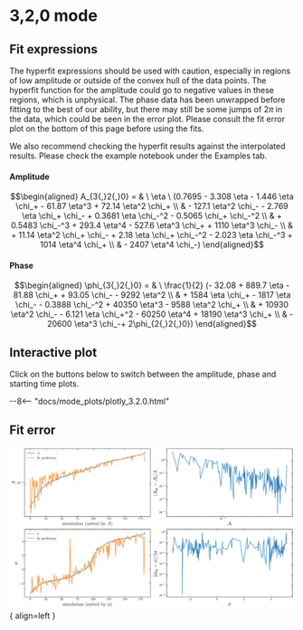 
# 3,2,0 mode

## Fit expressions

The hyperfit expressions should be used with caution, especially in regions of low amplitude or outside of the convex hull of the data points.
The hyperfit function for the amplitude could go to negative values in these regions, which is unphysical.
The phase data has been unwrapped before fitting to the best of our ability, but there may still be some jumps of $2\pi$ in the data, which could be seen in the error plot.
Please consult the fit error plot on the bottom of this page before using the fits.

We also recommend checking the hyperfit results against the interpolated results. 
Please check the example notebook under the Examples tab.

#### Amplitude
$$\begin{aligned}
A_{3{,}2{,}0} = & \ \eta \ (0.7695 - 3.308 \eta - 1.446 \eta \chi_+ - 61.87 \eta^3 + 72.14 \eta^2 \chi_+ \\ 
 & - 127.1 \eta^2 \chi_- - 2.769 \eta \chi_+ \chi_- + 0.3681 \eta \chi_-^2 - 0.5065 \chi_+ \chi_-^2 \\ 
 & + 0.5483 \chi_-^3 + 293.4 \eta^4 - 527.6 \eta^3 \chi_+ + 1110 \eta^3 \chi_- \\ 
 & + 11.14 \eta^2 \chi_+ \chi_- + 2.18 \eta \chi_+ \chi_-^2 - 2.023 \eta \chi_-^3 + 1014 \eta^4 \chi_+ \\ 
 & - 2407 \eta^4 \chi_-)
\end{aligned}$$

#### Phase
$$\begin{aligned}
\phi_{3{,}2{,}0} = & \ \frac{1}{2} (- 32.08 + 889.7 \eta - 81.88 \chi_+ + 93.05 \chi_- - 9292 \eta^2 \\ 
 & + 1584 \eta \chi_+ - 1817 \eta \chi_- - 0.3888 \chi_-^2 + 40350 \eta^3 - 9588 \eta^2 \chi_+ \\ 
 & + 10930 \eta^2 \chi_- - 6.121 \eta \chi_+^2 - 60250 \eta^4 + 18190 \eta^3 \chi_+ \\ 
 & - 20600 \eta^3 \chi_-+ 2\phi_{2{,}2{,}0})
\end{aligned}$$


## Interactive plot

Click on the buttons below to switch between the amplitude, phase and starting time plots.

--8<-- "docs/mode_plots/plotly_3.2.0.html"


## Fit error

![Image title](../mode_plots/fit_err_3.2.0.png){ align=left }
    